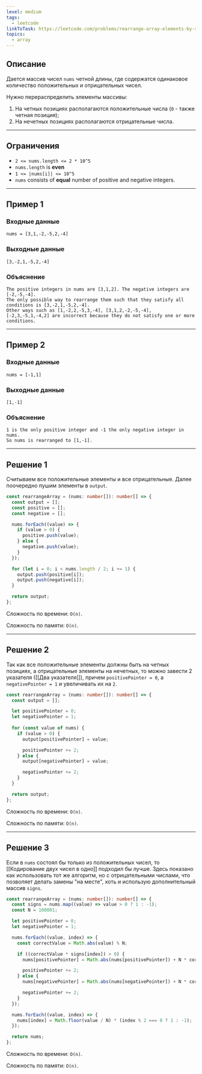 ```yaml
---
level: medium
tags:
  - leetcode
linkToTask: https://leetcode.com/problems/rearrange-array-elements-by-sign/
topics:
  - array
---
```

## Описание

Дается массив чисел `nums` четной длины, где содержатся одинаковое количество положительных и отрицательных чисел.

Нужно перераспределить элементы массивы:
1. На четных позициях располагаются положительные числа (`0` - также четная позиция);
2. На нечетных позициях располагаются отрицательные числа.

---
## Ограничения

- `2 <= nums.length <= 2 * 10^5`
- `nums.length` is **even**
- `1 <= |nums[i]| <= 10^5`
- `nums` consists of **equal** number of positive and negative integers.

---
## Пример 1

### Входные данные

```
nums = [3,1,-2,-5,2,-4]
```
### Выходные данные

```
[3,-2,1,-5,2,-4]
```
### Объяснение

```
The positive integers in nums are [3,1,2]. The negative integers are [-2,-5,-4].
The only possible way to rearrange them such that they satisfy all conditions is [3,-2,1,-5,2,-4].
Other ways such as [1,-2,2,-5,3,-4], [3,1,2,-2,-5,-4], [-2,3,-5,1,-4,2] are incorrect because they do not satisfy one or more conditions.
```

---
## Пример 2

### Входные данные

```
nums = [-1,1]
```
### Выходные данные

```
[1,-1]
```
### Объяснение

```
1 is the only positive integer and -1 the only negative integer in nums.
So nums is rearranged to [1,-1].
```

---
## Решение 1

Считываем все положительные элементы и все отрицательные. Далее поочередно пушим элементы в `output`.

```typescript
const rearrangeArray = (nums: number[]): number[] => {
  const output = [];
  const positive = [];
  const negative = [];

  nums.forEach((value) => {
    if (value > 0) {
      positive.push(value);
    } else {
      negative.push(value);
    }
  });

  for (let i = 0; i < nums.length / 2; i += 1) {
    output.push(positive[i]);
    output.push(negative[i]);
  }

  return output;
};
```

Сложность по времени: `O(n)`.

Сложность по памяти: `O(n)`.

---
## Решение 2

Так как все положительные элементы должны быть на четных позициях, а отрицательные элементы на нечетных, то можно завести 2 указателя ([[Два указателя]]), причем `positivePointer = 0`, а `negativePointer = 1` и увеличивать их на `2`.

```typescript
const rearrangeArray = (nums: number[]): number[] => {
  const output = [];

  let positivePointer = 0;
  let negativePointer = 1;
  
  for (const value of nums) {
    if (value > 0) {
      output[positivePointer] = value;

      positivePointer += 2;
    } else {
      output[negativePointer] = value;

      negativePointer += 2;
    }
  }

  return output;
};
```

Сложность по времени: `O(n)`.

Сложность по памяти: `O(n)`.

---

## Решение 3

Если в `nums` состоял бы только из положительных чисел, то [[Кодирование двух чисел в одно]] подходил бы лучше. Здесь показано как использовать тот же алгоритм, но с отрицательными числами, что позволяет делать замены "на месте", хоть и использую дополнительный массив `signs`.

```typescript
const rearrangeArray = (nums: number[]): number[] => {
  const signs = nums.map((value) => value > 0 ? 1 : -1);
  const N = 100001;

  let positivePointer = 0;
  let negativePointer = 1;

  nums.forEach((value, index) => {
    const correctValue = Math.abs(value) % N;

    if ((correctValue * signs[index]) > 0) {
      nums[positivePointer] = Math.abs(nums[positivePointer]) + N * correctValue; 

      positivePointer += 2;
    } else {
      nums[negativePointer] = Math.abs(nums[negativePointer]) + N * correctValue; 

      negativePointer += 2;
    }
  });

  nums.forEach((value, index) => {
    nums[index] = Math.floor(value / N) * (index % 2 === 0 ? 1 : -1);
  });

  return nums;
};
```

Сложность по времени: `O(n)`.

Сложность по памяти: `O(n)`.